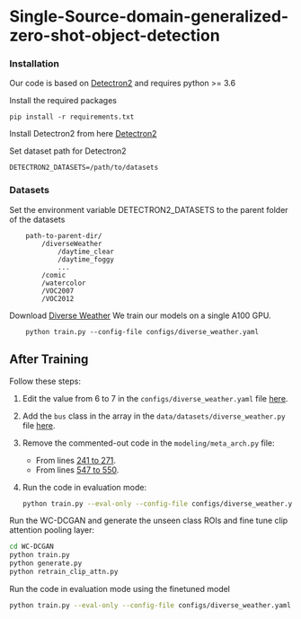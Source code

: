 # Single-Source-domain-generalized-zero-shot-object-detection

### Installation
Our code is based on [Detectron2](https://github.com/facebookresearch/detectron2) and requires python >= 3.6

Install the required packages
```
pip install -r requirements.txt
```

Install Detectron2 from here [Detectron2](https://detectron2.readthedocs.io/en/latest/tutorials/install.html)

Set dataset path for Detectron2 
```
DETECTRON2_DATASETS=/path/to/datasets
```
### Datasets
Set the environment variable DETECTRON2_DATASETS to the parent folder of the datasets

```
    path-to-parent-dir/
        /diverseWeather
            /daytime_clear
            /daytime_foggy
            ...
        /comic
        /watercolor
        /VOC2007
        /VOC2012 

```
Download [Diverse Weather](https://drive.google.com/drive/folders/1IIUnUrJrvFgPzU8D6KtV0CXa8k1eBV9B)
We train our models on a single A100 GPU.
```
    python train.py --config-file configs/diverse_weather.yaml
```
## After Training

Follow these steps:

1. Edit the value from 6 to 7 in the `configs/diverse_weather.yaml` file [here](https://github.com/papz2000/Single-Source-domain-generalized-object-detection/blob/5e0a712684367d0523293226f81cb159b29935bd/configs/diverse_weather.yaml#L31).

2. Add the `bus` class in the array in the `data/datasets/diverse_weather.py` file [here](https://github.com/papz2000/Single-Source-domain-generalized-object-detection/blob/5e0a712684367d0523293226f81cb159b29935bd/data/datasets/diverse_weather.py#L15).

3. Remove the commented-out code in the `modeling/meta_arch.py` file:
   - From lines [241 to 271](https://github.com/papz2000/Single-Source-domain-generalized-object-detection/blob/5e0a712684367d0523293226f81cb159b29935bd/modeling/meta_arch.py#L241-L271).
   - From lines [547 to 550](https://github.com/papz2000/Single-Source-domain-generalized-object-detection/blob/5e0a712684367d0523293226f81cb159b29935bd/modeling/meta_arch.py#L547-L550).

4. Run the code in evaluation mode:
   ```sh
   python train.py --eval-only --config-file configs/diverse_weather.yaml MODEL.WEIGHTS all_outs/diverse_weather/model_best.pth
   ```
Run the WC-DCGAN and generate the unseen class ROIs and fine tune clip attention pooling layer:
  ```sh
  cd WC-DCGAN
  python train.py
  python generate.py
  python retrain_clip_attn.py
  ```
Run the code in evaluation mode using the finetuned model
   ```sh
   python train.py --eval-only --config-file configs/diverse_weather.yaml MODEL.WEIGHTS WC-DCGAN/updated_clipattn.pth
   ```
